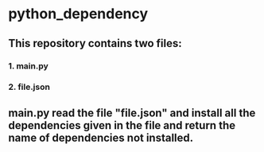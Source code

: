 # python_dependency

## This repository contains two files: 
### 1. main.py
### 2. file.json

## main.py read the file "file.json" and install all the dependencies given in the file and return the name of dependencies not installed.
